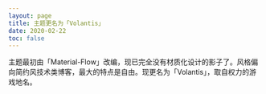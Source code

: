 ```yaml
---
layout: page
title: 主题更名为「Volantis」
date: 2020-02-22
toc: false
---
```


主题最初由「Material-Flow」改编，现已完全没有材质化设计的影子了。风格偏向简约风技术类博客，最大的特点是自由。现更名为「Volantis」，取自权力的游戏地名。
